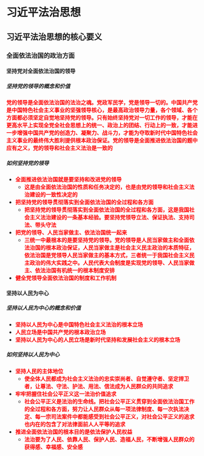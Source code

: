 # 习近平法治思想

## 习近平法治思想的核心要义

### 全面依法治国的政治方面

#### 坚持党对全面依法治国的领导

##### 坚持党的领导的概念和价值

<strong style="color: red">党的领导是全面依法治国的法治之魂。党政军民学，党是领导一切的。中国共产党是中国特色社会主义事业的坚强领导核心，是最高政治领导力量，各个领域、各个方面都必须坚定自觉地坚持党的领导。只有始终坚持党对一切工作的领导，才能在更高水平上实现全党全社会思想上的统一、政治上的团结、行动上的一致，才能进一步增强中国共产党的创造力、凝聚力、战斗力，才能为夺取新时代中国特色社会主义事业的最终伟大胜利提供根本政治保证。党的领导是全面推进依法治国的题中应有之义，党的领导和社会主义法治是一致的</strong>

##### 如何坚持党的领导

- <strong style="color: red">全面推进依法治国就是要坚持和改进党的领导</strong>
  - <strong style="color: red">这是由全面依法治国的性质和任务决定的，也是由党的领导和社会主义法治建设的一致性决定的</strong>
- <strong style="color: red">把坚持党的领导贯彻落实到全面依法治国的全过程和各方面</strong>
  - <strong style="color: red">把坚持党的领导贯彻落实到全面依法治国的全过程和各方面，这是我国社会主义法治建设的一条基本经验。要坚持党领导立法、保证执法、支持司法、带头守法</strong>
- <strong style="color: red">把党的领导、人民当家做主、依法治国统一起来</strong>
  - <strong style="color: red">三统一中最根本的是要坚持党的领导。党的领导是人民当家做主和全面依法治国的根本政治保证，人民当家做主是社会主义民主政治的本质特征，依法治国是党领导人民当家做主的基本方式，三者统一于我国社会主义民主政治的伟大实践之中。人民代表大会制度是实现党的领导、人民当家做主、依法治国有机统一的根本制度安排</strong>
- <strong style="color: red">健全党领导全面依法治国的制度和工作机制</strong>

#### 坚持以人民为中心

##### 坚持以人民为中心的概念和价值

- <strong style="color: red">坚持以人民为中心是中国特色社会主义法治的根本立场</strong>
- <strong style="color: red">人民立场是中国共产党的根本政治立场</strong>
- <strong style="color: red">坚持以人民为中心的人民立场是新时代坚持和发展社会主义的根本立场</strong>

##### 如何坚持以人民为中心

- <strong style="color: red">坚持人民的主体地位</strong>
  - <strong style="color: red">使全体人民都成为社会主义法治的忠实崇尚者、自觉遵守者、坚定捍卫者，让尊法、守法、护法、用法、信法成为人民群众的共同追求</strong>
- <strong style="color: red">牢牢把握住社会公平正义这一法治价值追求</strong>
  - <strong style="color: red">社会公平正义是法治的生命线。把社会公平正义贯穿到全面依法治国工作的全过程和各方面，努力让人民群众从每一项法律制度、每一次执法决定、每一宗司法案件中都能感受到社会公平正义，对社会公平正义的追求也内在的包含了对法律面前人人平等的追求</strong>
- <strong style="color: red">推进全面依法治国的根本目的是依法保护人民权益</strong>
  - <strong style="color: red">法治要为了人民、依靠人民、保护人民、造福人民，不断增强人民群众的获得感、幸福感、安全感</strong>